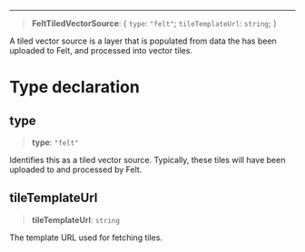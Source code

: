 ***

> **FeltTiledVectorSource**: \{ `type`: `"felt"`; `tileTemplateUrl`: `string`; }

A tiled vector source is a layer that is populated from data the has been uploaded
to Felt, and processed into vector tiles.

# Type declaration

## type

> **type**: `"felt"`

Identifies this as a tiled vector source. Typically, these tiles will have been
uploaded to and processed by Felt.

## tileTemplateUrl

> **tileTemplateUrl**: `string`

The template URL used for fetching tiles.
